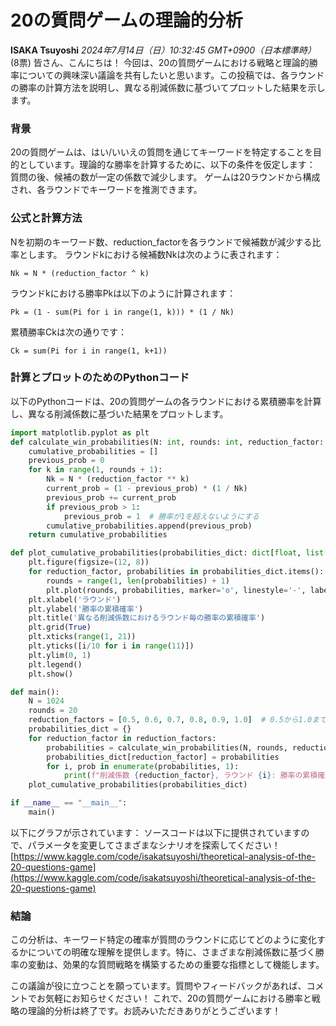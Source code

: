 # 20の質問ゲームの理論的分析
**ISAKA Tsuyoshi** *2024年7月14日（日）10:32:45 GMT+0900（日本標準時）* (8票)
皆さん、こんにちは！
今回は、20の質問ゲームにおける戦略と理論的勝率についての興味深い議論を共有したいと思います。この投稿では、各ラウンドの勝率の計算方法を説明し、異なる削減係数に基づいてプロットした結果を示します。

### 背景
20の質問ゲームは、はい/いいえの質問を通じてキーワードを特定することを目的としています。理論的な勝率を計算するために、以下の条件を仮定します：
質問の後、候補の数が一定の係数で減少します。
ゲームは20ラウンドから構成され、各ラウンドでキーワードを推測できます。

### 公式と計算方法
Nを初期のキーワード数、reduction_factorを各ラウンドで候補数が減少する比率とします。
ラウンドkにおける候補数Nkは次のように表されます：
```
Nk = N * (reduction_factor ^ k)
```
ラウンドkにおける勝率Pkは以下のように計算されます：
```
Pk = (1 - sum(Pi for i in range(1, k))) * (1 / Nk)
```
累積勝率Ckは次の通りです：
```
Ck = sum(Pi for i in range(1, k+1))
```

### 計算とプロットのためのPythonコード
以下のPythonコードは、20の質問ゲームの各ラウンドにおける累積勝率を計算し、異なる削減係数に基づいた結果をプロットします。
```python
import matplotlib.pyplot as plt
def calculate_win_probabilities(N: int, rounds: int, reduction_factor: float) -> list[float]:
    cumulative_probabilities = []
    previous_prob = 0
    for k in range(1, rounds + 1):
        Nk = N * (reduction_factor ** k)
        current_prob = (1 - previous_prob) * (1 / Nk)
        previous_prob += current_prob
        if previous_prob > 1:
            previous_prob = 1  # 勝率が1を超えないようにする
        cumulative_probabilities.append(previous_prob)
    return cumulative_probabilities

def plot_cumulative_probabilities(probabilities_dict: dict[float, list[float]]):
    plt.figure(figsize=(12, 8))
    for reduction_factor, probabilities in probabilities_dict.items():
        rounds = range(1, len(probabilities) + 1)
        plt.plot(rounds, probabilities, marker='o', linestyle='-', label=f'削減係数 = {reduction_factor}')
    plt.xlabel('ラウンド')
    plt.ylabel('勝率の累積確率')
    plt.title('異なる削減係数におけるラウンド毎の勝率の累積確率')
    plt.grid(True)
    plt.xticks(range(1, 21))
    plt.yticks([i/10 for i in range(11)])
    plt.ylim(0, 1)
    plt.legend()
    plt.show()

def main():
    N = 1024
    rounds = 20
    reduction_factors = [0.5, 0.6, 0.7, 0.8, 0.9, 1.0]  # 0.5から1.0までの削減係数
    probabilities_dict = {}
    for reduction_factor in reduction_factors:
        probabilities = calculate_win_probabilities(N, rounds, reduction_factor)
        probabilities_dict[reduction_factor] = probabilities
        for i, prob in enumerate(probabilities, 1):
            print(f"削減係数 {reduction_factor}, ラウンド {i}: 勝率の累積確率 = {prob:.10f}")
    plot_cumulative_probabilities(probabilities_dict)

if __name__ == "__main__":
    main()
```
以下にグラフが示されています：
ソースコードは以下に提供されていますので、パラメータを変更してさまざまなシナリオを探索してください！  
[https://www.kaggle.com/code/isakatsuyoshi/theoretical-analysis-of-the-20-questions-game](https://www.kaggle.com/code/isakatsuyoshi/theoretical-analysis-of-the-20-questions-game)

### 結論
この分析は、キーワード特定の確率が質問のラウンドに応じてどのように変化するかについての明確な理解を提供します。特に、さまざまな削減係数に基づく勝率の変動は、効果的な質問戦略を構築するための重要な指標として機能します。

この議論が役に立つことを願っています。質問やフィードバックがあれば、コメントでお気軽にお知らせください！
これで、20の質問ゲームにおける勝率と戦略の理論的分析は終了です。お読みいただきありがとうございます！
